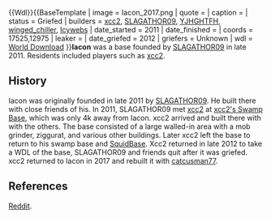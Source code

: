 {{Wdl}}{{BaseTemplate
| image = Iacon_2017.png
| quote =
| caption =
| status = Griefed
| builders = [xcc2](https://2b2t.miraheze.org/wiki/xcc2), [SLAGATHOR09](https://2b2t.miraheze.org/wiki/SLAGATHOR09), [YJHGHTFH](https://2b2t.miraheze.org/wiki/YJHGHTFH), [winged_chiller](https://2b2t.miraheze.org/wiki/winged_chiller), [Icywebs](https://2b2t.miraheze.org/wiki/Icywebs)
| date_started = 2011
| date_finished =
| coords = 17525,12975
| leaker =
| date_griefed = 2012
| griefers = Unknown
| wdl = [World Download](https://www.mediafire.com/file/n8i466sftkui99o/iacon2012-11-18.zip/file)
}}**Iacon** was a base founded by [SLAGATHOR09](https://2b2t.miraheze.org/wiki/SLAGATHOR09) in late 2011. Residents included players such as [xcc2](https://2b2t.miraheze.org/wiki/xcc2).
## History
Iacon was originally founded in late 2011 by [SLAGATHOR09](https://2b2t.miraheze.org/wiki/SLAGATHOR09).
He built there with close friends of his. In 2011, SLAGATHOR09 met [xcc2](https://2b2t.miraheze.org/wiki/xcc2) at [xcc2's Swamp Base](https://2b2t.miraheze.org/wiki/xcc2%27s_Swamp_Base), which was only 4k away from Iacon. xcc2 arrived and built there with with the others. The base consisted of a large walled-in area with a mob grinder, ziggurat, and various other buildings.  Later xcc2 left the base to return to his swamp base and [SquidBase](https://2b2t.miraheze.org/wiki/SquidBase). Xcc2 returned in late 2012 to take a WDL of the base, SLAGATHOR09 and friends quit after it was griefed.
xcc2 returned to Iacon in 2017 and rebuilt it with [catcusman77](https://2b2t.miraheze.org/wiki/catcusman77).

## References
[Reddit](https://www.reddit.com/r/2b2t/comments/agldcl/the_history_of_iacon_and_slagathor09_as_told_by/).